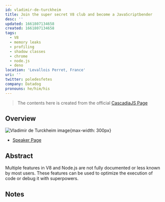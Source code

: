 ```yaml
---
id: vladimir-de-turckheim
title: Join the super secret V8 club and become a JavaScriptbender
desc: ''
updated: 1661807134658
created: 1661807134658
tags:
  - V8
  - memory leaks
  - profiling
  - shadow classes
  - chrome
  - node.js
  - deno
location: 'Levallois Perret, France'
uri: ''
twitter: poledesfetes
company: Datadog
pronouns: he/him/his
---
```

> The contents here is created from the official [CascadiaJS Page](https://2022.cascadiajs.com/speakers/vladimir-de-turckheim)

## Overview

![Vladimir de Turckheim image](https://create-4jr.begin.app/_static/2022/vladimir-de-turckheim.jpg){max-width: 300px}
- [Speaker Page](https://2022.cascadiajs.com/speakers/vladimir-de-turckheim)

## Abstract

Multiple features in V8 and Node.js are not fully documented or less known by most users. These features can be used to optimize the execution of code or debug it with superpowers.

## Notes